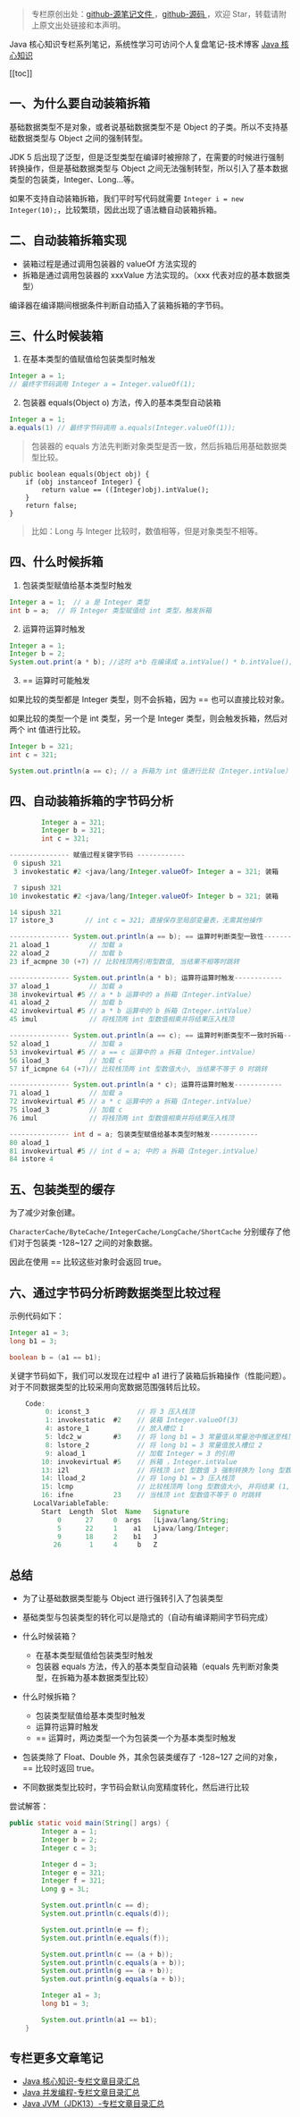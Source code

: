> 专栏原创出处：[github-源笔记文件 ](https://github.com/GourdErwa/review-notes/tree/master/language/java-core) ，[github-源码 ](https://github.com/GourdErwa/java-advanced/tree/master/java-core)，欢迎 Star，转载请附上原文出处链接和本声明。

Java 核心知识专栏系列笔记，系统性学习可访问个人复盘笔记-技术博客 [Java 核心知识 ](https://review-notes.top/language/java-core/)

[[toc]]
## 一、为什么要自动装箱拆箱

基础数据类型不是对象，或者说基础数据类型不是 Object 的子类。所以不支持基础数据类型与 Object 之间的强制转型。

JDK 5 后出现了泛型，但是泛型类型在编译时被擦除了，在需要的时候进行强制转换操作，但是基础数据类型与 Object 之间无法强制转型，所以引入了基本数据类型的包装类，Integer、Long...等。

如果不支持自动装箱拆箱，我们平时写代码就需要 `Integer i = new Integer(10);`，比较繁琐，因此出现了语法糖自动装箱拆箱。

## 二、自动装箱拆箱实现
- 装箱过程是通过调用包装器的 valueOf 方法实现的
- 拆箱是通过调用包装器的 xxxValue 方法实现的。（xxx 代表对应的基本数据类型）

编译器在编译期间根据条件判断自动插入了装箱拆箱的字节码。                              

## 三、什么时候装箱
1. 在基本类型的值赋值给包装类型时触发
```java
Integer a = 1;
// 最终字节码调用 Integer a = Integer.valueOf(1);
```
2. 包装器 equals(Object o) 方法，传入的基本类型自动装箱
```java
Integer a = 1;
a.equals(1) // 最终字节码调用 a.equals(Integer.valueOf(1));
```

> 包装器的 equals 方法先判断对象类型是否一致，然后拆箱后用基础数据类型比较。

    public boolean equals(Object obj) {
        if (obj instanceof Integer) {
            return value == ((Integer)obj).intValue();
        }
        return false;
    }

> 比如：Long 与 Integer 比较时，数值相等，但是对象类型不相等。

## 四、什么时候拆箱
1. 包装类型赋值给基本类型时触发
```java
Integer a = 1;  // a 是 Integer 类型
int b = a;  // 将 Integer 类型赋值给 int 类型，触发拆箱
```

2. 运算符运算时触发
```java
Integer a = 1; 
Integer b = 2; 
System.out.print(a * b); //这时 a*b 在编译成 a.intValue() * b.intValue();
```

3. == 运算时可能触发

如果比较的类型都是 Integer 类型，则不会拆箱，因为 == 也可以直接比较对象。

如果比较的类型一个是 int 类型，另一个是 Integer 类型，则会触发拆箱，然后对两个 int 值进行比较。
```java
Integer b = 321;
int c = 321;

System.out.println(a == c); // a 拆箱为 int 值进行比较（Integer.intValue）
```

## 四、自动装箱拆箱的字节码分析
```java
        Integer a = 321;
        Integer b = 321;
        int c = 321;

--------------- 赋值过程关键字节码 ------------
 0 sipush 321
 3 invokestatic #2 <java/lang/Integer.valueOf> Integer a = 321; 装箱

 7 sipush 321
10 invokestatic #2 <java/lang/Integer.valueOf> Integer b = 321; 装箱

14 sipush 321
17 istore_3        // int c = 321; 直接保存至局部变量表，无需其他操作

--------------- System.out.println(a == b); == 运算时判断类型一致性------------
21 aload_1          // 加载 a
22 aload_2          // 加载 b
23 if_acmpne 30 (+7) // 比较栈顶两引用型数值, 当结果不相等时跳转

--------------- System.out.println(a * b); 运算符运算时触发------------
37 aload_1          // 加载 a
38 invokevirtual #5 // a * b 运算中的 a 拆箱（Integer.intValue）
41 aload_2          // 加载 b
42 invokevirtual #5 // a * b 运算中的 b 拆箱（Integer.intValue）
45 imul             // 将栈顶两 int 型数值相乘并将结果压入栈顶

--------------- System.out.println(a == c); == 运算时判断类型不一致时拆箱------------
52 aload_1          // 加载 a
53 invokevirtual #5 // a == c 运算中的 a 拆箱（Integer.intValue）
56 iload_3          // 加载 c
57 if_icmpne 64 (+7)// 比较栈顶两 int 型数值大小, 当结果不等于 0 时跳转

--------------- System.out.println(a * c); 运算符运算时触发------------
71 aload_1          // 加载 a
72 invokevirtual #5 // a * c 运算中的 a 拆箱（Integer.intValue）
75 iload_3          // 加载 c
76 imul             // 将栈顶两 int 型数值相乘并将结果压入栈顶

--------------- int d = a; 包装类型赋值给基本类型时触发------------
80 aload_1
81 invokevirtual #5 // int d = a; 中的 a 拆箱（Integer.intValue）
84 istore 4
```

## 五、包装类型的缓存
为了减少对象创建。

`CharacterCache/ByteCache/IntegerCache/LongCache/ShortCache` 分别缓存了他们对于包装类 -128~127 之间的对象数据。

因此在使用 == 比较这些对象时会返回 true。

## 六、通过字节码分析跨数据类型比较过程
示例代码如下：
```java
Integer a1 = 3;
long b1 = 3;

boolean b = (a1 == b1);
```
关键字节码如下，我们可以发现在过程中 a1 进行了装箱后拆箱操作（性能问题）。 对于不同数据类型的比较采用向宽数据范围强转后比较。
```java
    Code:
         0: iconst_3            // 将 3 压入栈顶
         1: invokestatic  #2    // 装箱 Integer.valueOf(3)
         4: astore_1            // 放入槽位 1 
         5: ldc2_w        #3    // 将 long b1 = 3 常量值从常量池中推送至栈顶
         8: lstore_2            // 将 long b1 = 3 常量值放入槽位 2
         9: aload_1             // 加载 Integer = 3 的引用
        10: invokevirtual #5    // 拆箱 ，Integer.intValue
        13: i2l                 // 将栈顶 int 型数值 3 强制转换为 long 型数值并将结果压入栈顶
        14: lload_2             // 将 long b1 = 3 压入栈顶
        15: lcmp                // 比较栈顶两 long 型数值大小, 并将结果 (1, 0 或-1) 压入栈顶
        16: ifne          23    // 当栈顶 int 型数值不等于 0 时跳转
      LocalVariableTable:
        Start  Length  Slot  Name   Signature
            0      27     0  args   [Ljava/lang/String;
            5      22     1    a1   Ljava/lang/Integer;
            9      18     2    b1   J
           26       1     4     b   Z

```

## 总结
- 为了让基础数据类型能与 Object 进行强转引入了包装类型

- 基础类型与包装类型的转化可以是隐式的（自动有编译期间字节码完成）

- 什么时候装箱？
    - 在基本类型赋值给包装类型时触发
    - 包装器 equals 方法，传入的基本类型自动装箱（equals 先判断对象类型，在拆箱为基本数据类型比较）

- 什么时候拆箱？
    - 包装类型赋值给基本类型时触发
    - 运算符运算时触发
    - == 运算时，两边类型一个为包装类一个为基本类型时触发

- 包装类除了 Float、Double 外，其余包装类缓存了 -128~127 之间的对象，== 比较时返回 true。    

- 不同数据类型比较时，字节码会默认向宽精度转化，然后进行比较
     
尝试解答：         
```java
public static void main(String[] args) {
        Integer a = 1;
        Integer b = 2;
        Integer c = 3;

        Integer d = 3;
        Integer e = 321;
        Integer f = 321;
        Long g = 3L;

        System.out.println(c == d);
        System.out.println(c.equals(d));

        System.out.println(e == f);
        System.out.println(e.equals(f));

        System.out.println(c == (a + b));
        System.out.println(c.equals(a + b));
        System.out.println(g == (a + b));
        System.out.println(g.equals(a + b));

        Integer a1 = 3;
        long b1 = 3;

        System.out.println(a1 == b1);
    }
```         
## 专栏更多文章笔记
- [Java 核心知识-专栏文章目录汇总 ](https://gourderwa.blog.csdn.net/article/details/104020339)
- [Java 并发编程-专栏文章目录汇总 ](https://blog.csdn.net/xiaohulunb/article/details/103594468)
- [Java JVM（JDK13）-专栏文章目录汇总 ](https://blog.csdn.net/xiaohulunb/article/details/103828570)
